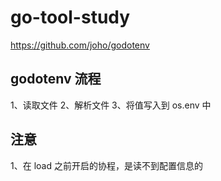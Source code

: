 # go-tool-study

https://github.com/joho/godotenv


## godotenv 流程

1、读取文件
2、解析文件
3、将值写入到 os.env 中


## 注意

1、在 load 之前开启的协程，是读不到配置信息的
